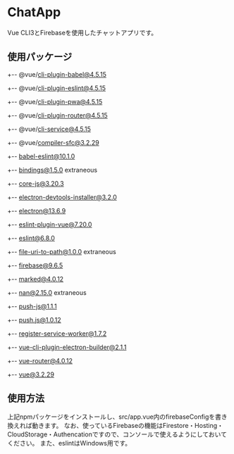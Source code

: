 # ChatApp
Vue CLI3とFirebaseを使用したチャットアプリです。

## 使用パッケージ
+-- @vue/cli-plugin-babel@4.5.15

+-- @vue/cli-plugin-eslint@4.5.15

+-- @vue/cli-plugin-pwa@4.5.15

+-- @vue/cli-plugin-router@4.5.15

+-- @vue/cli-service@4.5.15

+-- @vue/compiler-sfc@3.2.29

+-- babel-eslint@10.1.0

+-- bindings@1.5.0 extraneous

+-- core-js@3.20.3

+-- electron-devtools-installer@3.2.0

+-- electron@13.6.9

+-- eslint-plugin-vue@7.20.0

+-- eslint@6.8.0

+-- file-uri-to-path@1.0.0 extraneous

+-- firebase@9.6.5

+-- marked@4.0.12

+-- nan@2.15.0 extraneous

+-- push-js@1.1.1

+-- push.js@1.0.12

+-- register-service-worker@1.7.2

+-- vue-cli-plugin-electron-builder@2.1.1

+-- vue-router@4.0.12

+-- vue@3.2.29

## 使用方法
上記npmパッケージをインストールし、src/app.vue内のfirebaseConfigを書き換えれば動きます。
なお、使っているFirebaseの機能はFirestore・Hosting・CloudStorage・Authencationですので、コンソールで使えるようにしておいてください。
また、eslintはWindows用です。
